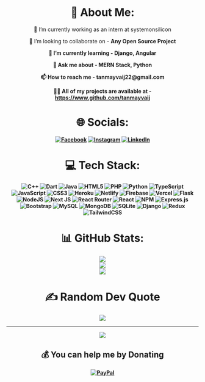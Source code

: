 <h1 align="center">💫 About Me: </h1>

<div align="center">
<p>🔭 I’m currently working as an intern at systemonsilicon 
<p>👯 I’m looking to collaborate on - <b>Any Open Source Project<b/><p>
<p>🌱 I’m currently learning - <b>Django, Angular</b><p>
<p>💬 Ask me about - <b>MERN Stack, Python</b><p>
<p>📫 How to reach me - <b>tanmayvaij22@gmail.com</b><p>
<p>👨‍💻 All of my projects are available at - <b><a href="https://www.github.com/tanmayvaij">https://www.github.com/tanmayvaij</a></b><p>
</div>

<h1 align="center">🌐 Socials: </h1>
 
<div align="center">
  
[![Facebook](https://img.shields.io/badge/Facebook-%231877F2.svg?logo=Facebook&logoColor=white)](https://facebook.com/tanmay.vaij) [![Instagram](https://img.shields.io/badge/Instagram-%23E4405F.svg?logo=Instagram&logoColor=white)](https://instagram.com/tanmayvaij) [![LinkedIn](https://img.shields.io/badge/LinkedIn-%230077B5.svg?logo=linkedin&logoColor=white)](https://linkedin.com/in/tanmayvaij)

</div>
  
<h1 align="center"> 💻 Tech Stack: </h1>
  
<div align="center">
  
![C++](https://img.shields.io/badge/c++-%2300599C.svg?style=for-the-badge&logo=c%2B%2B&logoColor=white) ![Dart](https://img.shields.io/badge/dart-%230175C2.svg?style=for-the-badge&logo=dart&logoColor=white) ![Java](https://img.shields.io/badge/java-%23ED8B00.svg?style=for-the-badge&logo=java&logoColor=white) ![HTML5](https://img.shields.io/badge/html5-%23E34F26.svg?style=for-the-badge&logo=html5&logoColor=white) ![PHP](https://img.shields.io/badge/php-%23777BB4.svg?style=for-the-badge&logo=php&logoColor=white) ![Python](https://img.shields.io/badge/python-3670A0?style=for-the-badge&logo=python&logoColor=ffdd54) ![TypeScript](https://img.shields.io/badge/typescript-%23007ACC.svg?style=for-the-badge&logo=typescript&logoColor=white) ![JavaScript](https://img.shields.io/badge/javascript-%23323330.svg?style=for-the-badge&logo=javascript&logoColor=%23F7DF1E) ![CSS3](https://img.shields.io/badge/css3-%231572B6.svg?style=for-the-badge&logo=css3&logoColor=white) ![Heroku](https://img.shields.io/badge/heroku-%23430098.svg?style=for-the-badge&logo=heroku&logoColor=white) ![Netlify](https://img.shields.io/badge/netlify-%23000000.svg?style=for-the-badge&logo=netlify&logoColor=#00C7B7) ![Firebase](https://img.shields.io/badge/firebase-%23039BE5.svg?style=for-the-badge&logo=firebase) ![Vercel](https://img.shields.io/badge/vercel-%23000000.svg?style=for-the-badge&logo=vercel&logoColor=white) ![Flask](https://img.shields.io/badge/flask-%23000.svg?style=for-the-badge&logo=flask&logoColor=white) ![NodeJS](https://img.shields.io/badge/node.js-6DA55F?style=for-the-badge&logo=node.js&logoColor=white) ![Next JS](https://img.shields.io/badge/Next-black?style=for-the-badge&logo=next.js&logoColor=white) ![React Router](https://img.shields.io/badge/React_Router-CA4245?style=for-the-badge&logo=react-router&logoColor=white) ![React](https://img.shields.io/badge/react-%2320232a.svg?style=for-the-badge&logo=react&logoColor=%2361DAFB) ![NPM](https://img.shields.io/badge/NPM-%23000000.svg?style=for-the-badge&logo=npm&logoColor=white) ![Express.js](https://img.shields.io/badge/express.js-%23404d59.svg?style=for-the-badge&logo=express&logoColor=%2361DAFB) ![Bootstrap](https://img.shields.io/badge/bootstrap-%23563D7C.svg?style=for-the-badge&logo=bootstrap&logoColor=white) ![MySQL](https://img.shields.io/badge/mysql-%2300f.svg?style=for-the-badge&logo=mysql&logoColor=white) ![MongoDB](https://img.shields.io/badge/MongoDB-%234ea94b.svg?style=for-the-badge&logo=mongodb&logoColor=white) ![SQLite](https://img.shields.io/badge/sqlite-%2307405e.svg?style=for-the-badge&logo=sqlite&logoColor=white) ![Django](https://img.shields.io/badge/django-%23092E20.svg?style=for-the-badge&logo=django&logoColor=white) ![Redux](https://img.shields.io/badge/redux-%23593d88.svg?style=for-the-badge&logo=redux&logoColor=white) ![TailwindCSS](https://img.shields.io/badge/tailwindcss-%2338B2AC.svg?style=for-the-badge&logo=tailwind-css&logoColor=white)
  
</div>
  
<h1 align="center"> 📊 GitHub Stats: </h1>
  
<div align="center">
  
![](https://github-readme-stats.vercel.app/api?username=tanmayvaij&theme=city_light&hide_border=true&include_all_commits=false&count_private=true)<br/>
![](https://github-readme-streak-stats.herokuapp.com/?user=tanmayvaij&theme=city_light&hide_border=true)<br/>
![](https://github-readme-stats.vercel.app/api/top-langs/?username=tanmayvaij&theme=city_light&hide_border=true&include_all_commits=false&count_private=true&layout=compact)
  
</div>

 <h1 align="center"> ✍️ Random Dev Quote </h1>
  
<div align="center">
  
![](https://quotes-github-readme.vercel.app/api?type=horizontal&theme=light)

---
[![](https://visitcount.itsvg.in/api?id=tanmayvaij&icon=0&color=12)](https://visitcount.itsvg.in)

  ## 💰 You can help me by Donating
  [![PayPal](https://img.shields.io/badge/PayPal-00457C?style=for-the-badge&logo=paypal&logoColor=white)](https://paypal.me/tanmayvaij) 

  
<!-- Proudly created with GPRM ( https://gprm.itsvg.in ) -->
  
</div>
